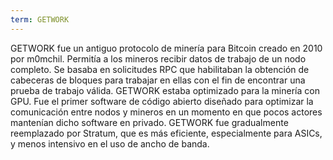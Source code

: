 ```yaml
---
term: GETWORK
---
```


GETWORK fue un antiguo protocolo de minería para Bitcoin creado en 2010 por m0mchil. Permitía a los mineros recibir datos de trabajo de un nodo completo. Se basaba en solicitudes RPC que habilitaban la obtención de cabeceras de bloques para trabajar en ellas con el fin de encontrar una prueba de trabajo válida. GETWORK estaba optimizado para la minería con GPU. Fue el primer software de código abierto diseñado para optimizar la comunicación entre nodos y mineros en un momento en que pocos actores mantenían dicho software en privado. GETWORK fue gradualmente reemplazado por Stratum, que es más eficiente, especialmente para ASICs, y menos intensivo en el uso de ancho de banda.